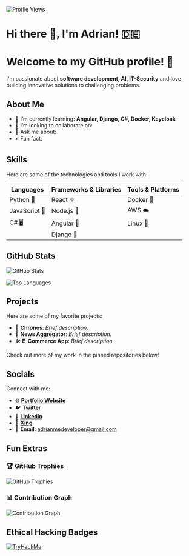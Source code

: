 ![Profile Views](https://komarev.com/ghpvc/?username=yourusername)

# Hi there 👋, I'm Adrian! 🇩🇪

# Welcome to my GitHub profile! 🚀

I'm passionate about **software development, AI, IT-Security** and love building innovative solutions to challenging problems.

## About Me

- 🌱 I’m currently learning: **Angular, Django, C#, Docker, Keycloak**
- 👯 I’m looking to collaborate on:
- 💬 Ask me about:
- ⚡ Fun fact:

## Skills

Here are some of the technologies and tools I work with:

| Languages | Frameworks & Libraries | Tools & Platforms |
|-----------|------------------------|-------------------|
| Python 🐍 | React ⚛️ | Docker 🐳 | 
| JavaScript 🌟 | Node.js 🚀 | AWS ☁️ |
| C# 🖥️ | Angular 🎈 | Linux 🐧 |
| | Django 🐸 | |

## GitHub Stats

![GitHub Stats](https://github-readme-stats.vercel.app/api?username=AdrianMeDev&show_icons=true&theme=radical)

![Top Languages](https://github-readme-stats.vercel.app/api/top-langs/?username=AdrianMeDev&layout=compact&theme=radical)

## Projects

Here are some of my favorite projects:

- 🚀 **Chronos**: *Brief description.*
- 🔗 **News Aggregator**: *Brief description.*
- 🛠️ **E-Commerce App**: *Brief description.*

Check out more of my work in the pinned repositories below!

## Socials

Connect with me:

- 🌐 **[Portfolio Website](https://adrianme.dev)**
- 🐦 **[Twitter](https://x.com/adrianmedotdev)**
- 💼 **[LinkedIn](#)**
- 👜 **[Xing](#)**
- 📧 **Email**: [adrianmedeveloper@gmail.com](mailto:adrianmedeveloper@gmail.com)

## Fun Extras

### 🏆 GitHub Trophies

![GitHub Trophies](https://github-profile-trophy.vercel.app/?username=AdrianMeDev&theme=onestar)

### 📊 Contribution Graph

![Contribution Graph](https://github-readme-activity-graph.vercel.app/graph?username=AdrianMeDev&theme=github-compact)

## Ethical Hacking Badges

[![TryHackMe](https://tryhackme.com/api/v2/badges/public-profile?userPublicId=4464390)](https://tryhackme.com/p/AdrianMeDev)

